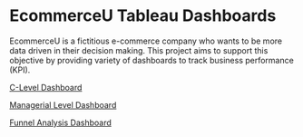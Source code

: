 # EcommerceU Tableau Dashboards

EcommerceU is a fictitious e-commerce company who wants to be more data driven in their decision making. This project aims to support this objective by providing variety of dashboards to track business performance (KPI).

[C-Level Dashboard](https://public.tableau.com/app/profile/gilang.bahana/viz/EcommerceU_CLevelDashboard/Dashboard1)

[Managerial Level Dashboard](https://public.tableau.com/app/profile/gilang.bahana/viz/EcommerceU_ManagerialLevelDashboard/Dashboard4)

[Funnel Analysis Dashboard](https://public.tableau.com/app/profile/gilang.bahana/viz/EcommerceU_FunnelAnalysis_17099719713450/Dashboard3)
